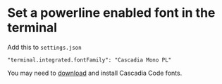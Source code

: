 # Set a powerline enabled font in the terminal

Add this to `settings.json`

`"terminal.integrated.fontFamily": "Cascadia Mono PL"`

You may need to [download](https://github.com/microsoft/cascadia-code/releases) and install Cascadia Code fonts.